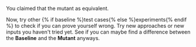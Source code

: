 You claimed that the mutant as equivalent.

Now, try other {% if baseline %}test cases{% else %}experiments{% endif %} to check if you can prove yourself wrong. Try new approaches or new inputs you haven't tried yet. See if you can maybe find a difference between the **Baseline** and the **Mutant** anyways.
